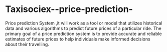 # Taxisociex--price-prediction-
Price prediction System ,it will work as a tool or model that utilizes historical data and various algorithms to predict future prices of a particular ride. The primary goal of a price prediction system is to provide accurate and reliable estimates of future prices to help individuals make informed decisions about their travelling.
